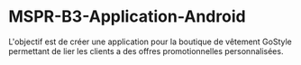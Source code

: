 # MSPR-B3-Application-Android
L'objectif est de créer une application pour la boutique de vêtement GoStyle permettant de lier les clients a des offres promotionnelles personnalisées.
